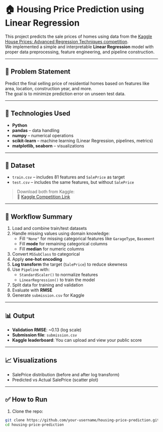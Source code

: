 # 🏠 Housing Price Prediction using Linear Regression

This project predicts the sale prices of homes using data from the [Kaggle House Prices: Advanced Regression Techniques competition](https://www.kaggle.com/competitions/house-prices-advanced-regression-techniques).  
We implemented a simple and interpretable **Linear Regression** model with proper data preprocessing, feature engineering, and pipeline construction.

---

## 📌 Problem Statement

Predict the final selling price of residential homes based on features like area, location, construction year, and more.  
The goal is to minimize prediction error on unseen test data.

---

## 🔧 Technologies Used

- **Python**
- **pandas** – data handling  
- **numpy** – numerical operations  
- **scikit-learn** – machine learning (Linear Regression, pipelines, metrics)  
- **matplotlib, seaborn** – visualizations

---

## 📁 Dataset

- `train.csv` – includes 81 features and `SalePrice` as target
- `test.csv` – includes the same features, but without `SalePrice`
> Download both from Kaggle:  
> 🔗 [Kaggle Competition Link](https://www.kaggle.com/competitions/house-prices-advanced-regression-techniques)

---

## 🧪 Workflow Summary

1. Load and combine train/test datasets  
2. Handle missing values using domain knowledge:
   - Fill `"None"` for missing categorical features like `GarageType`, `Basement`
   - Fill **mode** for remaining categorical columns
   - Fill **median** for numeric columns
3. Convert `MSSubClass` to categorical  
4. Apply **one-hot encoding**  
5. **Log transform** the target (`SalePrice`) to reduce skewness  
6. Use `Pipeline` with:
   - `StandardScaler()` to normalize features  
   - `LinearRegression()` to train the model
7. Split data for training and validation
8. Evaluate with **RMSE**
9. Generate `submission.csv` for Kaggle

---

## 📊 Output

- **Validation RMSE**: ~0.13 (log scale)  
- **Submission file**: `submission.csv`  
- **Kaggle leaderboard**: You can upload and view your public score

---

## 📈 Visualizations

- SalePrice distribution (before and after log transform)
- Predicted vs Actual SalePrice (scatter plot)

---

## ✅ How to Run

1. Clone the repo:
```bash
git clone https://github.com/your-username/housing-price-prediction.git
cd housing-price-prediction
